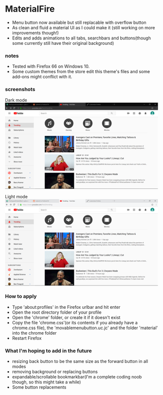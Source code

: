 # MaterialFire
+ Menu button now available but still replacable with overflow button
+ As clean and fluid a material UI as I could make it (still working on more improvements though!)
+ Edits and adds animations to all tabs, searchbars and buttons(though some currently still have their original background)

### notes 
+ Tested with Firefox 66 on Windows 10.
+ Some custom themes from the store edit this theme's files and some add-ons might conflict with it.

### screenshots

Dark mode
![](screenshots/darkmode.png)
 
Light mode
![](screenshots/lightmode.png)


### How to apply
+ Type 'about:profiles' in the Firefox urlbar and hit enter
+ Open the root directory folder of your profile
+ Open the 'chrome' folder, or create it if it doesn't exist
+ Copy the file 'chrome.css'(or its contents if you already have a chrome.css file), the 'movablemenubutton.uc.jc' and the folder 'material' into the chrome folder
+ Restart Firefox

### What I'm hoping to add in the future
+ resizing back button to be the same size as the forward button in all modes
+ removing background or replacing buttons 
+ expandable/scrollable bookmarkbar(I'm a complete coding noob though, so this might take a while)
+ Some button replacements


